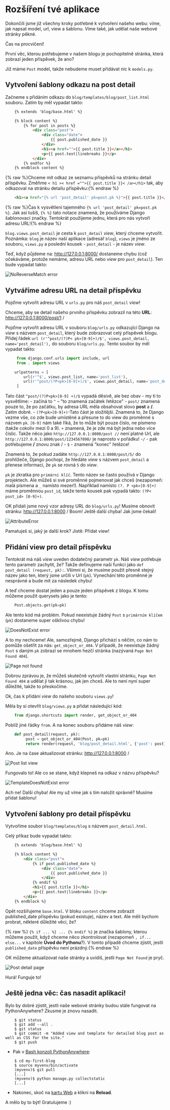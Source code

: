 # Rozšíření tvé aplikace

Dokončili jsme již všechny kroky potřebné k vytvoření našeho webu: víme, jak napsat model, url, view a šablonu. Víme také, jak udělat naše webové stránky pěkné.

Čas na procvičení!

První věc, kterou potřebujeme v našem blogu je pochopitelně stránka, která zobrazí jeden příspěvek, že ano?

Již máme `Post` model, takže nebudeme muset přidávat nic k `models.py`.

## Vytvoření šablony odkazu na post detail

Začneme s přidáním odkazu do `blog/templates/blog/post_list.html` souboru. Zatím by měl vypadat takto:

```html
    {% extends 'blog/base.html' %}

    {% block content %}
        {% for post in posts %}
            <div class="post">
                <div class="date">
                    {{ post.published_date }}
                </div>
                <h1><a href="">{{ post.title }}</a></h1>
                <p>{{ post.text|linebreaks }}</p>
            </div>
        {% endfor %}
    {% endblock content %}
```  


{% raw %}Chceme mít odkaz ze seznamu příspěvků na stránku detail příspěvku. Změňme `< h1 >< href ="">{{ post.title }}< /a></h1>` tak, aby odkazoval na stránku detailu příspěvku:{% endraw %}

```html
    <h1><a href="{% url 'post_detail' pk=post.pk %}">{{ post.title }}</a></h1>
```  

{% raw %}Čas k vysvětlení tajemného `{% url 'post_detail' pk=post.pk %}`. Jak asi tušíš, `{% %}` tato notace znamená, že používáme Django šablonovací značky. Tentokrát použijeme jednu, která pro nás vytvoří adresu URL!{% endraw %}

`blog.views.post_detail` je cesta k `post_detail` *view*, který chceme vytvořit. Poznámka: `blog` je název naší aplikace (adresář `blog`), `views` je jméno ze souboru, `views.py` a poslední kousek - `post_detail` - je název *view*.

Teď, když půjdeme na: http://127.0.0.1:8000/ dostaneme chybu (což očekáváme, protože nemáme, adresu URL nebo *view* pro `post_detail`). Ten bude vypadat takto:

![NoReverseMatch error][1]

 [1]: images/no_reverse_match2.png

## Vytváříme adresu URL na detail příspěvku

Pojďme vytvořit adresu URL v `urls.py` pro náš `post_detail` *view*!

Chceme, aby se detail našeho prvního příspěvku zobrazil na této **URL**: http://127.0.0.1:8000/post/1 /

Pojďme vytvořit adresu URL v souboru `blog/urls.py` odkazující Django na *view* s názvem `post_detail`, který bude zobrazovat celý příspěvek blogu. Přidej řádek `url (r'^post/(?)P< pk>[0-9]+)/$', views.post_detail, name='post_detail'),` do souboru `blog/urls.py`. Tento soubor by měl vypadat takto:

```python
     from django.conf.urls import include, url
     from . import views

    urlpatterns = [
        url(r'^$', views.post_list, name='post_list'),
        url(r'^post/(?P<pk>[0-9]+)/$', views.post_detail, name='post_detail'),
     ]
```  

Tato část `^post/(?)P<pk>[0-9] +)/$` vypadá děsivě, ale bez obav - my ti to vysvětlíme: - začíná to `^` – "to znamená začátek řetězce" - `post/` znamená pouze to, že po začátku, by adresa URL měla obsahovat slovo **post** a **/**. Zatím dobré. - `(?P<pk>[0-9]+)`-Tato část je složitější. Znamená to, že Django vezme vše, co zde bude umístěné a přesune to do view do proměnné s názvem `pk`. `[0-9]` nám také říká, že to může být pouze číslo, ne písmeno (takže cokoliv mezi 0 a 9). `+` znamená, že je zde má být jedna nebo více číslic. Takže něco jako `http://127.0.0.1:8000/post //` není platné Url, ale `http://127.0.0.1:8000/post/1234567890/` je naprosto v pořádku! -`/` - pak potřebujeme **/** znovu znak / - `$` - znamená "konec" řetězce!

Znamená to, že pokud zadáte `http://127.0.0.1:8000/post/5/` do prohlížeče, Django pochopí, že hledáte *view* s názvem `post_detail` a přenese informaci, že `pk` se rovná `5` do *view*.

`pk` je zkratka pro `primární klíč`. Tento název se často používá v Django projektech. Ale můžeš si své proměnné pojmenovat jak chceš (nezapomeň: malá písmena a `_` namísto mezer!). Například namísto `(?. P <pk>[0-9]+)` máme proměnnou `post_id`, takže tento kousek pak vypadá takto: `(?P< post_id> [0-9]+)`.

OK přidali jsme nový vzor adresy URL do `blog/urls.py`! Musíme obnovit stránku: http://127.0.0.1:8000 / Boom! Ještě další chyba! Jak jsme čekali!

![AttributeError][2]

 [2]: images/attribute_error2.png

Pamatuješ si, jaký je další krok? Jistě: Přidat view!

## Přidání view pro detail příspěvku

Tentokrát má náš *view* uveden dodatečný parametr `pk`. Náš *view* potřebuje tento parametr zachytit, že? Takže definujeme naši funkci jako `def post_detail (request, pk):`. Všimni si, že musíme použít přesně stejný název jako ten, který jsme určili v Url (`pk`). Vynechání této proměnné je nesprávné a bude mít za následek chybu!

A teď chceme dostat jeden a pouze jeden příspěvek z blogu. K tomu můžeme použít querysets jako je tento:

```python
    Post.objects.get(pk=pk)
```    

Ale tento kód má problém. Pokud neexistuje žádný `Post` s `primárním klíčem` (`pk`) dostaneme super ošklivou chybu!

![DoesNotExist error][3]

 [3]: images/does_not_exist2.png

A to my nechceme! Ale, samozřejmě, Django přichází s něčím, co nám to pomůže ošetřit za nás: `get_object_or_404`. V případě, že neexistuje žádný `Post` s daným `pk` zobrazí se mnohem hezčí stránka (nazývaná `Page Not Found 404`).

![Page not found][4]

 [4]: images/404_2.png

Dobrou zprávou je, že můžeš skutečně vytvořit vlastní stránku, `Page Not Found 404` a udělat jí tak krásnou, jak jen chceš. Ale to není nyní super důležité, takže to přeskočíme.

Ok, čas k přidání *view* do našeho souboru `views.py`!

Měla by si otevřít `blog/views.py` a přidat následující kód:

```python
    from django.shortcuts import render, get_object_or_404
```    

Poblíž jiné řádky `from`. A na konec souboru přidáme náš *view*:

```python
    def post_detail(request, pk):
         post = get_object_or_404(Post, pk=pk)
         return render(request, 'blog/post_detail.html', {'post': post})
```    

Ano. Je na čase aktualizovat stránku: http://127.0.0.1:8000 /

![Post list view][5]

 [5]: images/post_list2.png

Fungovalo to! Ale co se stane, když klepneš na odkaz v názvu příspěvku?

![TemplateDoesNotExist error][6]

 [6]: images/template_does_not_exist2.png

Ach ne! Další chyba! Ale my už víme jak s tím naložit správně? Musíme přidat šablonu!

## Vytvoření šablony pro detail příspěvku

Vytvoříme soubor `blog/templates/blog` s názvem `post_detail.html`.

Celý příkaz bude vypadat takto:

```html
    {% extends 'blog/base.html' %}

    {% block content %}
        <div class="post">
            {% if post.published_date %}
                <div class="date">
                    {{ post.published_date }}
                </div>
            {% endif %}
            <h1>{{ post.title }}</h1>
            <p>{{ post.text|linebreaks }}</p>
        </div>
    {% endblock %}
```  

Opět rozšiřujeme `base.html`. V bloku `content` chceme zobrazit published_date příspěvku (pokud existuje), název a text. Ale měli bychom probrat, některé důležité věci, že?

{% raw %} `{% if ... %} ... {% endif %}` je značka šablony, kterou můžeme použít, když chceme něco zkontrolovat (nezapomeň `, if... else...` v kapitole **Úvod do Pythonu**?). V tomto případě chceme zjistit, jestli `published_date` příspěvku není prázdný.{% endraw %}

OK můžeme aktualizovat naše stránky a uvidíš, jestli `Page Not Found` je pryč.

![Post detail page][7]

 [7]: images/post_detail2.png

Hurá! Funguje to!

## Ještě jedna věc: čas nasadit aplikaci!

Bylo by dobré zjistit, jestli naše webové stránky budou stále fungovat na PythonAnywhere? Zkusme je znovu nasadit.

```
    $ git status
    $ git add --all .
    $ git status
    $ git commit -m "Added view and template for detailed blog post as well as CSS for the site."
    $ git push
```  

*   Pak v [Bash konzoli PythonAnywhere][8]:

 [8]: https://www.pythonanywhere.com/consoles/

```
    $ cd my-first-blog
    $ source myvenv/bin/activate
    (myvenv)$ git pull
    [...]
    (myvenv)$ python manage.py collectstatic
    [...]
```  

*   Nakonec, skoč na [kartu Web][9] a klikni na **Reload**.

 [9]: https://www.pythonanywhere.com/web_app_setup/

A mělo by to být! Gratulujeme :)
